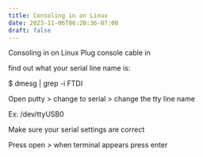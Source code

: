 ```yaml
---
title: Consoling in on Linux
date: 2023-11-06T06:20:36-07:00
draft: false
---
```

Consoling in on Linux
Plug console cable in

find out what your serial line name is:

$ dmesg | grep -i FTDI

Open putty > change to serial > change the tty line name

Ex: /dev/ttyUSB0

Make sure your serial settings are correct

Press open > when terminal appears press enter